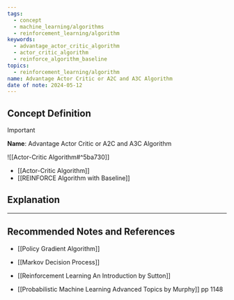 ```yaml
---
tags:
  - concept
  - machine_learning/algorithms
  - reinforcement_learning/algorithm
keywords:
  - advantage_actor_critic_algorithm
  - actor_critic_algorithm
  - reinforce_algorithm_baseline
topics:
  - reinforcement_learning/algorithm
name: Advantage Actor Critic or A2C and A3C Algorithm
date of note: 2024-05-12
---
```


## Concept Definition

>[!important]
>**Name**: Advantage Actor Critic or A2C and A3C Algorithm

![[Actor-Critic Algorithm#^5ba730]]


- [[Actor-Critic Algorithm]]
- [[REINFORCE Algorithm with Baseline]]



## Explanation





-----------
##  Recommended Notes and References



- [[Policy Gradient Algorithm]]
- [[Markov Decision Process]]


- [[Reinforcement Learning An Introduction by Sutton]]
- [[Probabilistic Machine Learning Advanced Topics by Murphy]] pp 1148
